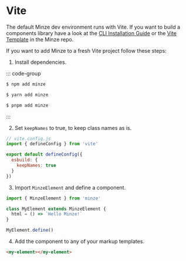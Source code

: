 # Vite

The default Minze dev environment runs with Vite. If you want to build a components library have a look at the [CLI Installation Guide](/guide/installation#cli) or the [Vite Template](https://github.com/n6ai/minze/tree/main/packages/create-minze/template-vite) in the Minze repo.

If you want to add Minze to a fresh Vite project follow these steps:

1. Install dependencies.

::: code-group

```bash [npm]
$ npm add minze
```

```bash [yarn]
$ yarn add minze
```

```bash [pnpm]
$ pnpm add minze
```

:::

2. Set `keepNames` to true, to keep class names as is.

```js
// vite.config.js
import { defineConfig } from 'vite'

export default defineConfig({
  esbuild: {
    keepNames: true
  }
})
```

3. Import `MinzeElement` and define a component.

```js
import { MinzeElement } from 'minze'

class MyElement extends MinzeElement {
  html = () => `Hello Minze!`
}

MyElement.define()
```

4. Add the component to any of your markup templates.

```html
<my-element></my-element>
```
